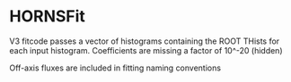 # HORNSFit
V3 fitcode passes a vector of histograms containing the ROOT THists for each input histogram. Coefficients are missing a factor of 10^-20 (hidden)
 
Off-axis fluxes are included in fitting naming conventions
